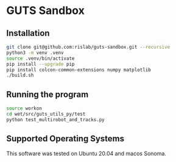 # GUTS Sandbox

## Installation

```bash
git clone git@github.com:rislab/guts-sandbox.git --recursive
python3 -m venv .venv
source .venv/bin/activate
pip install --upgrade pip
pip install colcon-common-extensions numpy matplotlib
./build.sh
```

## Running the program
```bash
source workon
cd wet/src/guts_utils_py/test
python test_multirobot_and_tracks.py
```

## Supported Operating Systems
This software was tested on Ubuntu 20.04 and macos Sonoma.
